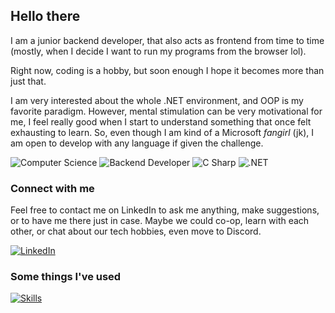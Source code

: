 ## Hello there 
I am a junior backend developer, that also acts as frontend from time to time (mostly, when I decide I want to run my programs from the browser lol).

Right now, coding is a hobby, but soon enough I hope it becomes more than just that. 

I am very interested about the whole .NET environment, and OOP is my favorite paradigm. However, mental stimulation can be very motivational for me, I feel really good when I start to understand something that once felt exhausting to learn. So, even though I am kind of a Microsoft *fangirl* (jk), I am open to develop with any language if given the challenge.




![Computer Science](https://img.shields.io/badge/🎓%20Computer%20Science%20Grad-20232A?style=for-the-badge&labelColor=%2320232A) 
![Backend Developer](https://img.shields.io/badge/💻%20Backend%20Developer-20232A?style=for-the-badge&labelColor=%2320232A) 
![C Sharp](https://img.shields.io/badge/🖤%20C%20SHARP-20232A?style=for-the-badge&labelColor=%2320232A)
![.NET](https://img.shields.io/badge/🖤%20.NET-20232A?style=for-the-badge&labelColor=%2320232A)


### Connect with me
Feel free to contact me on LinkedIn to ask me anything, make suggestions, or to have me there just in case. Maybe we could co-op, learn with each other, or chat about our tech hobbies, even move to Discord. 


[![LinkedIn](https://img.shields.io/badge/LinkedIn-0077B5?style=for-the-badge&logo=linkedin&logoColor=white)](https://www.linkedin.com/in/vanessadquadros/)


### Some things I've used
[![Skills](https://skillicons.dev/icons?i=cs,net,git,github,mysql,javascript,html,css,bootstrap,react,azure,blender&perline=6)](https://skillicons.dev)
